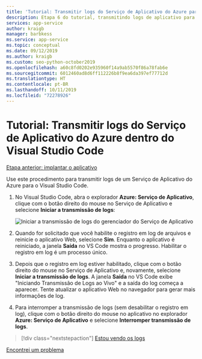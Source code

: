 ```yaml
---
title: 'Tutorial: Transmitir logs do Serviço de Aplicativo do Azure para o VS Code'
description: Etapa 6 do tutorial, transmitindo logs de aplicativo para o Visual Studio Code
services: app-service
author: kraigb
manager: barbkess
ms.service: app-service
ms.topic: conceptual
ms.date: 09/12/2019
ms.author: kraigb
ms.custom: seo-python-october2019
ms.openlocfilehash: a60c8fd0202e935960f14a9ab5570f86a78fab6e
ms.sourcegitcommit: 6012460ad8d6ff112226b8f9ea6da397ef77712d
ms.translationtype: HT
ms.contentlocale: pt-BR
ms.lasthandoff: 10/11/2019
ms.locfileid: "72278926"
---
```

# <a name="tutorial-stream-logs-from-azure-app-service-into-visual-studio-code"></a>Tutorial: Transmitir logs do Serviço de Aplicativo do Azure dentro do Visual Studio Code

[Etapa anterior: implantar o aplicativo](tutorial-deploy-app-service-on-linux-05.md)

Use este procedimento para transmitir logs de um Serviço de Aplicativo do Azure para o Visual Studio Code.

1. No Visual Studio Code, abra o explorador **Azure: Serviço de Aplicativo**, clique com o botão direito do mouse no Serviço de Aplicativo e selecione **Iniciar a transmissão de logs**:

   ![Iniciar a transmissão de logs do gerenciador do Serviço de Aplicativo](media/deploy-azure/start-streaming-logs-in-visual-studio-code.png)

1. Quando for solicitado que você habilite o registro em log de arquivos e reinicie o aplicativo Web, selecione **Sim**. Enquanto o aplicativo é reiniciado, a janela **Saída** no VS Code mostra o progresso. Habilitar o registro em log é um processo único.

1. Depois que o registro em log estiver habilitado, clique com o botão direito do mouse no Serviço de Aplicativo e, novamente, selecione **Iniciar a transmissão de logs**. A janela **Saída** no VS Code exibe "Iniciando Transmissão de Logs ao Vivo" e a saída do log começa a aparecer. Tente atualizar o aplicativo Web no navegador para gerar mais informações de log.

1. Para interromper a transmissão de logs (sem desabilitar o registro em log), clique com o botão direito do mouse no aplicativo no explorador **Azure: Serviço de Aplicativo** e selecione **Interromper transmissão de logs**.

> [!div class="nextstepaction"]
> [Estou vendo os logs](tutorial-deploy-app-service-on-linux-07.md)

[Encontrei um problema](https://www.research.net/r/PWZWZ52?tutorial=vscode-appservice-python&step=06-stream-logs)
